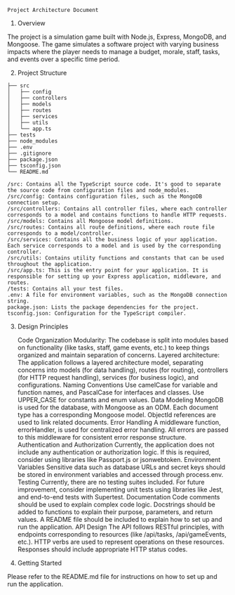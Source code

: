     Project Architecture Document

1. Overview

The project is a simulation game built with Node.js, Express, MongoDB, and Mongoose. The game simulates a software project with varying business impacts where the player needs to manage a budget, morale, staff, tasks, and events over a specific time period.

2. Project Structure

```
├── src
│   ├── config
│   ├── controllers
│   ├── models
│   ├── routes
│   ├── services
│   ├── utils
│   └── app.ts
├── tests
├── node_modules
├── .env
├── .gitignore
├── package.json
├── tsconfig.json
└── README.md
```

```
/src: Contains all the TypeScript source code. It's good to separate the source code from configuration files and node_modules.
/src/config: Contains configuration files, such as the MongoDB connection setup.
/src/controllers: Contains all controller files, where each controller corresponds to a model and contains functions to handle HTTP requests.
/src/models: Contains all Mongoose model definitions.
/src/routes: Contains all route definitions, where each route file corresponds to a model/controller.
/src/services: Contains all the business logic of your application. Each service corresponds to a model and is used by the corresponding controller.
/src/utils: Contains utility functions and constants that can be used throughout the application.
/src/app.ts: This is the entry point for your application. It is responsible for setting up your Express application, middleware, and routes.
/tests: Contains all your test files.
.env: A file for environment variables, such as the MongoDB connection string.
package.json: Lists the package dependencies for the project.
tsconfig.json: Configuration for the TypeScript compiler.
```

3. Design Principles

    Code Organization
Modularity: The codebase is split into modules based on functionality (like tasks, staff, game events, etc.) to keep things organized and maintain separation of concerns.
Layered architecture: The application follows a layered architecture model, separating concerns into models (for data handling), routes (for routing), controllers (for HTTP request handling), services (for business logic), and configurations.
Naming Conventions
Use camelCase for variable and function names, and PascalCase for interfaces and classes.
Use UPPER_CASE for constants and enum values.
Data Modeling
MongoDB is used for the database, with Mongoose as an ODM. Each document type has a corresponding Mongoose model.
ObjectId references are used to link related documents.
Error Handling
A middleware function, errorHandler, is used for centralized error handling.
All errors are passed to this middleware for consistent error response structure.
Authentication and Authorization
Currently, the application does not include any authentication or authorization logic. If this is required, consider using libraries like Passport.js or jsonwebtoken.
Environment Variables
Sensitive data such as database URLs and secret keys should be stored in environment variables and accessed through process.env.
Testing
Currently, there are no testing suites included. For future improvement, consider implementing unit tests using libraries like Jest, and end-to-end tests with Supertest.
Documentation
Code comments should be used to explain complex code logic. Docstrings should be added to functions to explain their purpose, parameters, and return values.
A README file should be included to explain how to set up and run the application.
API Design
The API follows RESTful principles, with endpoints corresponding to resources (like /api/tasks, /api/gameEvents, etc.).
HTTP verbs are used to represent operations on these resources.
Responses should include appropriate HTTP status codes.

4. Getting Started

Please refer to the README.md file for instructions on how to set up and run the application.


